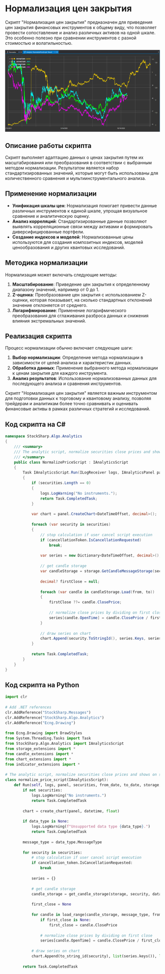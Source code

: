 # Нормализация цен закрытия

Скрипт "Нормализация цен закрытия" предназначен для приведения цен закрытия финансовых инструментов к общему виду, что позволяет провести сопоставление и анализ различных активов на одной шкале. Это особенно полезно при сравнении инструментов с разной стоимостью и волатильностью.

![hydra_analytics_normalize](../../../../images/hydra_analytics_normalize.png)

## Описание работы скрипта

Скрипт выполняет адаптацию данных о ценах закрытия путем их масштабирования или преобразования в соответствии с выбранным методом нормализации. Результатом является набор стандартизированных значений, которые могут быть использованы для количественного сравнения и мультиинструментального анализа.

## Применение нормализации

- **Унификация шкалы цен**: Нормализация помогает привести данные различных инструментов к единой шкале, упрощая визуальное сравнение и аналитическую оценку.
- **Анализ корреляций**: Стандартизированные данные позволяют выявлять корреляционные связи между активами и формировать диверсифицированные портфели.
- **Создание индексов и моделей**: Нормализованные цены используются для создания композитных индексов, моделей ценообразования и других квантовых исследований.

## Методика нормализации

Нормализация может включать следующие методы:

1. **Масштабирование**: Приведение цен закрытия к определенному диапазону значений, например от 0 до 1.
2. **Z-оценка**: Преобразование цен закрытия с использованием Z-оценки, которая показывает, на сколько стандартных отклонений значение отклоняется от среднего.
3. **Логарифмирование**: Применение логарифмического преобразования для сглаживания разброса данных и снижения влияния экстремальных значений.

## Реализация скрипта

Процесс нормализации обычно включает следующие шаги:

1. **Выбор нормализации**: Определение метода нормализации в зависимости от целей анализа и характеристик данных.
2. **Обработка данных**: Применение выбранного метода нормализации к ценам закрытия для каждого инструмента.
3. **Анализ результатов**: Использование нормализованных данных для последующего анализа и сравнения инструментов.

Скрипт "Нормализация цен закрытия" является важным инструментом для подготовки данных к торговому и квантовому анализу, позволяя трейдерам и аналитикам более точно сравнивать и оценивать финансовые активы в рамках различных стратегий и исследований.

## Код скрипта на C#

```cs
namespace StockSharp.Algo.Analytics
{
	/// <summary>
	/// The analytic script, normalize securities close prices and shows on same chart.
	/// </summary>
	public class NormalizePriceScript : IAnalyticsScript
	{
		Task IAnalyticsScript.Run(ILogReceiver logs, IAnalyticsPanel panel, SecurityId[] securities, DateTime from, DateTime to, IStorageRegistry storage, IMarketDataDrive drive, StorageFormats format, DataType dataType, CancellationToken cancellationToken)
		{
			if (securities.Length == 0)
			{
				logs.LogWarning("No instruments.");
				return Task.CompletedTask;
			}

			var chart = panel.CreateChart<DateTimeOffset, decimal>();

			foreach (var security in securities)
			{
				// stop calculation if user cancel script execution
				if (cancellationToken.IsCancellationRequested)
					break;

				var series = new Dictionary<DateTimeOffset, decimal>();

				// get candle storage
				var candleStorage = storage.GetCandleMessageStorage(security, dataType, drive, format);

				decimal? firstClose = null;

				foreach (var candle in candleStorage.Load(from, to))
				{
					firstClose ??= candle.ClosePrice;

					// normalize close prices by dividing on first close
					series[candle.OpenTime] = candle.ClosePrice / firstClose.Value;
				}

				// draw series on chart
				chart.Append(security.ToStringId(), series.Keys, series.Values);
			}

			return Task.CompletedTask;
		}
	}
}

```

## Код скрипта на Python

```python
import clr

# Add .NET references
clr.AddReference("StockSharp.Messages")
clr.AddReference("StockSharp.Algo.Analytics")
clr.AddReference("Ecng.Drawing")

from Ecng.Drawing import DrawStyles
from System.Threading.Tasks import Task
from StockSharp.Algo.Analytics import IAnalyticsScript
from storage_extensions import *
from candle_extensions import *
from chart_extensions import *
from indicator_extensions import *

# The analytic script, normalize securities close prices and shows on same chart.
class normalize_price_script(IAnalyticsScript):
	def Run(self, logs, panel, securities, from_date, to_date, storage, drive, format, data_type, cancellation_token):
		if not securities:
			logs.LogWarning("No instruments.")
			return Task.CompletedTask

		chart = create_chart(panel, datetime, float)

		if data_type is None:
			logs.LogWarning(f"Unsupported data type {data_type}.")
			return Task.CompletedTask

		message_type = data_type.MessageType

		for security in securities:
			# stop calculation if user cancel script execution
			if cancellation_token.IsCancellationRequested:
				break

			series = {}

			# get candle storage
			candle_storage = get_candle_storage(storage, security, data_type, drive, format)

			first_close = None

			for candle in load_range(candle_storage, message_type, from_date, to_date):
				if first_close is None:
					first_close = candle.ClosePrice

				# normalize close prices by dividing on first close
				series[candle.OpenTime] = candle.ClosePrice / first_close

			# draw series on chart
			chart.Append(to_string_id(security), list(series.keys()), list(series.values()))

		return Task.CompletedTask

```